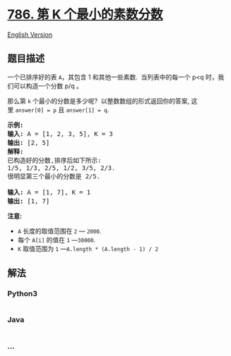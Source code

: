 # [786. 第 K 个最小的素数分数](https://leetcode-cn.com/problems/k-th-smallest-prime-fraction)

[English Version](/solution/0700-0799/0786.K-th%20Smallest%20Prime%20Fraction/README_EN.md)

## 题目描述
<!-- 这里写题目描述 -->
<p>一个已排序好的表&nbsp;<code>A</code>，其包含 1 和其他一些素数.&nbsp; 当列表中的每一个 p&lt;q 时，我们可以构造一个分数 p/q 。</p>

<p>那么第&nbsp;<code>k</code>&nbsp;个最小的分数是多少呢?&nbsp; 以整数数组的形式返回你的答案, 这里&nbsp;<code>answer[0] = p</code>&nbsp;且&nbsp;<code>answer[1] = q</code>.</p>

<pre><strong>示例:</strong>
<strong>输入:</strong> A = [1, 2, 3, 5], K = 3
<strong>输出:</strong> [2, 5]
<strong>解释:</strong>
已构造好的分数,排序后如下所示:
1/5, 1/3, 2/5, 1/2, 3/5, 2/3.
很明显第三个最小的分数是 2/5.

<strong>输入:</strong> A = [1, 7], K = 1
<strong>输出:</strong> [1, 7]
</pre>

<p><strong>注意:</strong></p>

<ul>
	<li><code>A</code> 长度的取值范围在 <code>2</code> &mdash; <code>2000</code>.</li>
	<li>每个&nbsp;<code>A[i]</code> 的值在 <code>1</code> &mdash;<code>30000</code>.</li>
	<li><code>K</code> 取值范围为 <code>1</code> &mdash;<code>A.length * (A.length - 1) / 2</code></li>
</ul>



## 解法
<!-- 这里可写通用的实现逻辑 -->


<!-- tabs:start -->

### **Python3**
<!-- 这里可写当前语言的特殊实现逻辑 -->

```python

```

### **Java**
<!-- 这里可写当前语言的特殊实现逻辑 -->

```java

```

### **...**
```

```

<!-- tabs:end -->